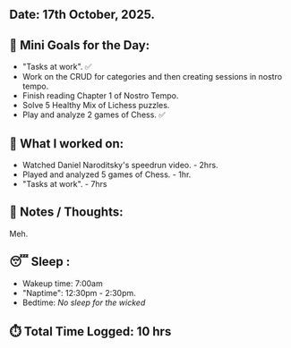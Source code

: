 ## Date: 17th October, 2025.

## 🎯 Mini Goals for the Day:
- "Tasks at work". ✅
- Work on the CRUD for categories and then creating sessions in nostro tempo.
- Finish reading Chapter 1 of Nostro Tempo.
- Solve 5 Healthy Mix of Lichess puzzles.
- Play and analyze 2 games of Chess. ✅
## 📖 What I worked on:
- Watched Daniel Naroditsky's speedrun video. - 2hrs.
- Played and analyzed 5 games of Chess. - 1hr.
- "Tasks at work". - 7hrs
## 📝 Notes / Thoughts:
Meh.
## 😴 Sleep :
- Wakeup time: 7:00am
- "Naptime": 12:30pm - 2:30pm.
- Bedtime: _No sleep for the wicked_
## ⏱️ Total Time Logged:  10 hrs 